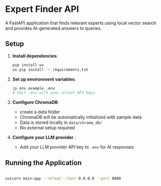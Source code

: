 # Expert Finder API

A FastAPI application that finds relevant experts using local vector search and provides AI-generated answers to queries.

## Setup

1. **Install dependencies**:
   ```bash
   pip install uv
   uv pip install -r requirements.txt
   ```

2. **Set up environment variables**:
   ```bash
   cp env.example .env
   # Edit .env with your actual API keys
   ```

3. **Configure ChromaDB**:
   - create a data folder
   - ChromaDB will be automatically initialized with sample data
   - Data is stored locally in `data/chroma_db/`
   - No external setup required

4. **Configure your LLM provider** :
   - Add your LLM provider API key to `.env` for AI responses


## Running the Application

```bash

uvicorn main:app --reload --host 0.0.0.0 --port 8000
```

